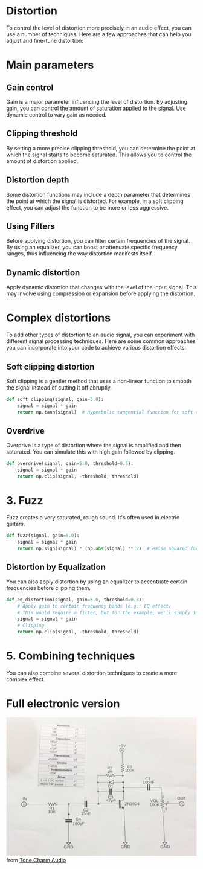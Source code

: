 Distortion
===

To control the level of distortion more precisely in an audio effect, you can use a number of techniques. Here are a few approaches that can help you adjust and fine-tune distortion:

# Main parameters
## Gain control
Gain is a major parameter influencing the level of distortion. By adjusting gain, you can control the amount of saturation applied to the signal. Use dynamic control to vary gain as needed.
 
## Clipping threshold
By setting a more precise clipping threshold, you can determine the point at which the signal starts to become saturated. This allows you to control the amount of distortion applied.

## Distortion depth
Some distortion functions may include a depth parameter that determines the point at which the signal is distorted. For example, in a soft clipping effect, you can adjust the function to be more or less aggressive.

## Using Filters
Before applying distortion, you can filter certain frequencies of the signal. By using an equalizer, you can boost or attenuate specific frequency ranges, thus influencing the way distortion manifests itself.

## Dynamic distortion
Apply dynamic distortion that changes with the level of the input signal. This may involve using compression or expansion before applying the distortion.


# Complex distortions
To add other types of distortion to an audio signal, you can experiment with different signal processing techniques.
Here are some common approaches you can incorporate into your code to achieve various distortion effects:

## Soft clipping distortion
Soft clipping is a gentler method that uses a non-linear function to smooth the signal instead of cutting it off abruptly.

```python
def soft_clipping(signal, gain=5.0):
    signal = signal * gain
    return np.tanh(signal)  # Hyperbolic tangential function for soft clippingpython
```

## Overdrive
Overdrive is a type of distortion where the signal is amplified and then saturated. 
You can simulate this with high gain followed by clipping.

```python
def overdrive(signal, gain=5.0, threshold=0.5):
    signal = signal * gain
    return np.clip(signal, -threshold, threshold)
```

# 3. Fuzz
Fuzz creates a very saturated, rough sound. It's often used in electric guitars.

```python
def fuzz(signal, gain=5.0):
    signal = signal * gain
    return np.sign(signal) * (np.abs(signal) ** 2)  # Raise squared for fuzz
```

## Distortion by Equalization

You can also apply distortion by using an equalizer to accentuate certain frequencies before clipping them.

```python
def eq_distortion(signal, gain=5.0, threshold=0.3):
    # Apply gain to certain frequency bands (e.g.: EQ effect)
    # This would require a filter, but for the example, we'll simply implement it
    signal = signal * gain
    # Clipping
    return np.clip(signal, -threshold, threshold)
```

# 5. Combining techniques

You can also combine several distortion techniques to create a more complex effect.

# Full electronic version
![schematic](distortion_schematic.png)
from [Tone Charm Audio](https://www.youtube.com/watch?v=RXIqUyW2syU)